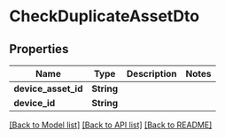# CheckDuplicateAssetDto

## Properties

Name | Type | Description | Notes
------------ | ------------- | ------------- | -------------
**device_asset_id** | **String** |  | 
**device_id** | **String** |  | 

[[Back to Model list]](../README.md#documentation-for-models) [[Back to API list]](../README.md#documentation-for-api-endpoints) [[Back to README]](../README.md)



